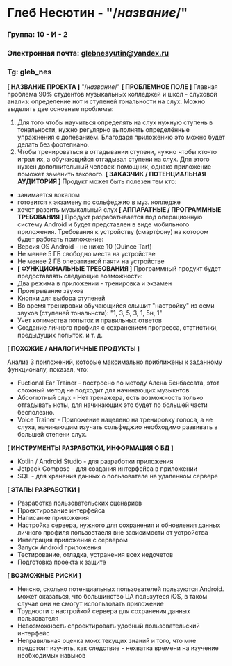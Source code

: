 # Глеб Несютин - "/*название*/"
### Группа: 10 - И - 2
### Электронная почта: glebnesyutin@yandex.ru
### Tg: gleb_nes
**[ НАЗВАНИЕ ПРОЕКТА ]**
"/*название*/"
**[ ПРОБЛЕМНОЕ ПОЛЕ ]**
Главная проблема 90% студентов музыкальных колледжей и школ - слуховой анализ: определение нот и ступеней тональности на слух. Можно выделить две основные проблемы:
1) Для того чтобы научиться определять на слух нужную ступень в тональности, нужно регулярно выполнять определённые упражнения с допеванием. Благодаря приложению это можно будет делать без фортепиано.
2) Чтобы тренироваться в отгадывании ступени, нужно чтобы кто-то играл их, а обучающийся отгадывал ступени на слух. Для этого нужен дополнительный человек-помощник, однако приложение поможет заменить такового.
**[ ЗАКАЗЧИК / ПОТЕНЦИАЛЬНАЯ АУДИТОРИЯ ]**
Продукт может быть полезен тем кто:
* занимается вокалом
* готовится к экзамену по сольфеджио в муз. колледже
* хочет развить музыкальный слух
**[ АППАРАТНЫЕ / ПРОГРАММНЫЕ ТРЕБОВАНИЯ ]** 
Продукт разрабатывается под операционную систему Android и будет представлен в виде мобильного приложения. Требования к устройству (смартфону) на котором будет работать приложение:
* Версия OS Android - не ниже 10 (Quince Tart)
* Не менее 5 ГБ свободно места на устройстве
* Не менее 2 ГБ оперативной паяти на устройстве
* **[ ФУНКЦИОНАЛЬНЫЕ ТРЕБОВАНИЯ ]**
Программный продукт будет предоставлять следующие возможности:
* Два режима в приложении - тренировка и экзамен
* Проигрывание звуков
* Кнопки для выбора ступеней
* Во время тренировки обучающийся слышит "настройку" из семи звуков (ступеней тональнсти): "1, 3, 5, 3, 1, 5н, 1"
* Учет количества попыток и правильных ответов
* Создание личного профиля с сохранением прогресса, статистики, предыдущих попыток. и т. д.

**[ ПОХОЖИЕ / АНАЛОГИЧНЫЕ ПРОДУКТЫ ]**

Анализ 3 приложений, которые максимально приближены к заданному функционалу, показал, что:

* Fuctional Ear Trainer - построено по методу Алена Бенбассата, этот сложный метод не подходит для начинающих музыкнтов
*	Абсолютный слух - Нет тренажера, есть возможность только отгадывать ноты, для начинающих это будет по большей части бесполезно.
* Voice Trainer - Приложение нацелено на тренировку голоса, а не слуха, начинающим изучать сольфеджио необходимо развивать в большей степени слух.

**[ ИНСТРУМЕНТЫ РАЗРАБОТКИ, ИНФОРМАЦИЯ О БД ]**

*	Kotlin / Android Studio - для разработки приложения
*	Jetpack Compose - для создания интерфейса в приложении
*	SQL - для хранения данных о пользователе на удаленном сервере

**[ ЭТАПЫ РАЗРАБОТКИ ]**

*	Разработка пользовательских сценариев
*	Проектирование интерфейса
*	Написание приложения
*	Настройка сервера, нужного для сохранения и обновления данных личного профиля пользовтаеля вне зависимости от устройства
*	Интеграция приложения с сервером
*	Запуск Android приложения
*	Тестирование, отладка, устранения всех недочетов
*	Подготовка проекта к защите

**[ ВОЗМОЖНЫЕ РИСКИ ]**
* Неясно, сколько потенциальных пользователей пользуются Android. может оказаться, что большинство ЦА пользутеся iOS, в таком случае они не смогут использовать приложение
*	Трудности с настройкой сервера для сохранения данных пользователя
*	Невозможность спроектировать удобный пользовательский интерфейс
*	Неправильная оценка моих текущих знаний и того, что мне предстоит изучить, как следствие - нехватка времени на изучение необходимых навыков

